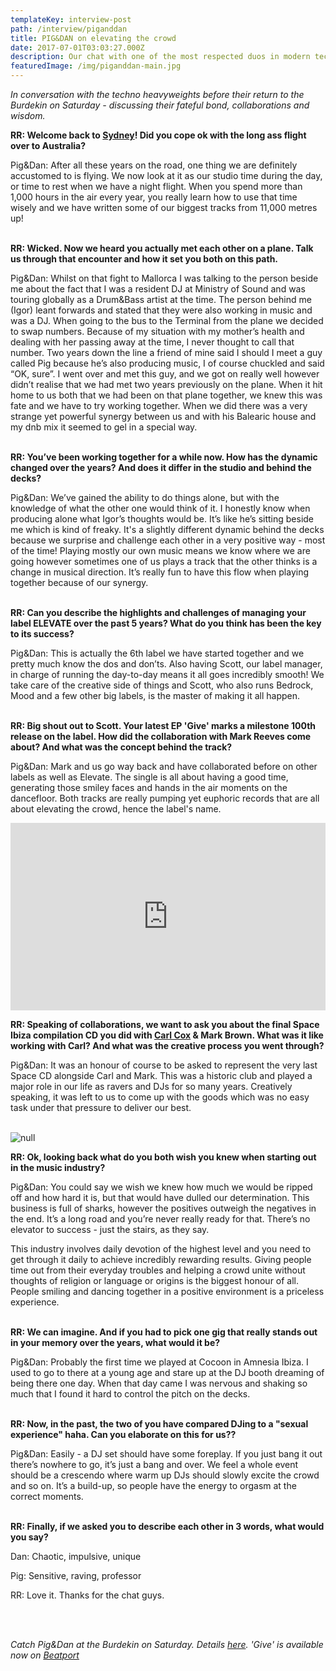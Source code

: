 ```yaml
---
templateKey: interview-post
path: /interview/piganddan
title: PIG&DAN on elevating the crowd
date: 2017-07-01T03:03:27.000Z
description: Our chat with one of the most respected duos in modern techno music.
featuredImage: /img/piganddan-main.jpg
---
```

_In conversation with the techno heavyweights before their return to the Burdekin on Saturday - discussing their fateful bond, collaborations and wisdom._

**RR: Welcome back to [Sydney](https://www.ravereviewz.net/Events-Location/Sydney)! Did you cope ok with the long ass flight over to Australia?**

Pig&Dan: After all these years on the road, one thing we are definitely accustomed to is flying. We now look at it as our studio time during the day, or time to rest when we have a night flight. When you spend more than 1,000 hours in the air every year, you really learn how to use that time wisely and we have written some of our biggest tracks from 11,000 metres up!
<br><br>

**RR: Wicked. Now we heard you actually met each other on a plane. Talk us through that encounter and how it set you both on this path.**

Pig&Dan: Whilst on that fight to Mallorca I was talking to the person beside me about the fact that I was a resident DJ at Ministry of Sound and was touring globally as a Drum&Bass artist at the time. The person behind me (Igor) leant forwards and stated that they were also working in music and was a DJ. When going to the bus to the Terminal from the plane we decided to swap numbers. Because of my situation with my mother’s health and dealing with her passing away at the time, I never thought to call that number. Two years down the line a friend of mine said I should I meet a guy called Pig because he’s also producing music, I of course chuckled and said “OK, sure”. I went over and met this guy, and we got on really well however didn’t realise that we had met two years previously on the plane. When it hit home to us both that we had been on that plane together, we knew this was fate and we have to try working together. When we did there was a very strange yet powerful synergy between us and with his Balearic house and my dnb mix it seemed to gel in a special way.
<br><br>

**RR: You’ve been working together for a while now. How has the dynamic changed over the years? And does it differ in the studio and behind the decks?**

Pig&Dan: We’ve gained the ability to do things alone, but with the knowledge of what the other one would think of it. I honestly know when producing alone what Igor’s thoughts would be. It’s like he’s sitting beside me which is kind of freaky. It's a slightly different dynamic behind the decks because we surprise and challenge each other in a very positive way - most of the time! Playing mostly our own music means we know where we are going however sometimes one of us plays a track that the other thinks is a change in musical direction. It’s really fun to have this flow when playing together because of our synergy.
<br><br>

**RR: Can you describe the highlights and challenges of managing your label ELEVATE over the past 5 years? What do you think has been the key to its success?**

Pig&Dan: This is actually the 6th label we have started together and we pretty much know the dos and don’ts. Also having Scott, our label manager, in charge of running the day-to-day means it all goes incredibly smooth! We take care of the creative side of things and Scott, who also runs Bedrock, Mood and a few other big labels, is the master of making it all happen.
<br><br>

**RR: Big shout out to Scott. Your latest EP 'Give' marks a milestone 100th release on the label. How did the collaboration with Mark Reeves come about? And what was the concept behind the track?**

Pig&Dan: Mark and us go way back and have collaborated before on other labels as well as Elevate. The single is all about having a good time, generating those smiley faces and hands in the air moments on the dancefloor. Both tracks are really pumping yet euphoric records that are all about elevating the crowd, hence the label's name.

<iframe width="100%" height="300" scrolling="no" frameborder="no" allow="autoplay" src="https://w.soundcloud.com/player/?url=https%3A//api.soundcloud.com/playlists/555250029&color=%23ff5500&auto_play=false&hide_related=false&show_comments=true&show_user=true&show_reposts=false&show_teaser=true&visual=true"></iframe>

**RR: Speaking of collaborations, we want to ask you about the final Space Ibiza compilation CD you did with [Carl Cox](https://magazine.ravereviewz.net/interview/carl-cox-pure) & Mark Brown. What was it like working with Carl? And what was the creative process you went through?**

Pig&Dan: It was an honour of course to be asked to represent the very last Space CD alongside Carl and Mark. This was a historic club and played a major role in our life as ravers and DJs for so many years. Creatively speaking, it was left to us to come up with the goods which was no easy task under that pressure to deliver our best.
<br><br>

![null](/img/p&d-oz-tour.png)

**RR: Ok, looking back what do you both wish you knew when starting out in the music industry?**

Pig&Dan: You could say we wish we knew how much we would be ripped off and how hard it is, but that would have dulled our determination. This business is full of sharks, however the positives outweigh the negatives in the end. It’s a long road and you’re never really ready for that. There’s no elevator to success - just the stairs, as they say.

This industry involves daily devotion of the highest level and you need to get through it daily to achieve incredibly rewarding results. Giving people time out from their everyday troubles and helping a crowd unite without thoughts of religion or language or origins is the biggest honour of all. People smiling and dancing together in a positive environment is a priceless experience.
<br><br> 

**RR: We can imagine. And if you had to pick one gig that really stands out in your memory over the years, what would it be?**

Pig&Dan: Probably the first time we played at Cocoon in Amnesia Ibiza. I used to go to there at a young age and stare up at the DJ booth dreaming of being there one day. When that day came I was nervous and shaking so much that I found it hard to control the pitch on the decks.
<br><br>

**RR: Now, in the past, the two of you have compared DJing to a "sexual experience" haha. Can you elaborate on this for us??**

Pig&Dan: Easily - a DJ set should have some foreplay. If you just bang it out there’s nowhere to go, it’s just a bang and over. We feel a whole event should be a crescendo where warm up DJs should slowly excite the crowd and so on. It’s a build-up, so people have the energy to orgasm at the correct moments.
<br><br>

**RR: Finally, if we asked you to describe each other in 3 words, what would you say?**

Dan: Chaotic, impulsive, unique

Pig: Sensitive, raving, professor

RR: Love it. Thanks for the chat guys. 

<br><br>

_Catch Pig&Dan at the Burdekin on Saturday. Details [here](https://bit.ly/2KTkXfC). 'Give' is available now on [Beatport](https://www.beatport.com/release/give-ep/2315538)_
